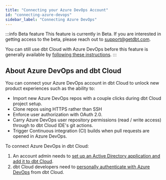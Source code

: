 ```yaml
---
title: "Connecting your Azure DevOps Account"
id: "connecting-azure-devops"
sidebar_label: "Connecting Azure DevOps"
---
```


:::info Beta feature
This feature is currently in Beta. If you are interested in getting access to the beta, please reach out to support@getdbt.com.

You can still use dbt Cloud with Azure DevOps before this feature is generally available by [following these instructions](/dbt-cloud/cloud-configuring-dbt-cloud/cloud-import-a-project-by-git-url#azure-devops).
:::

## About Azure DevOps and dbt Cloud

You can connect your Azure DevOps account in dbt Cloud to unlock new product experiences such as the ability to:

- Import new Azure DevOps repos with a couple clicks during dbt Cloud project setup.
- Clone repos using HTTPS rather than SSH
- Enforce user authorization with OAuth 2.0.
- Carry Azure DevOps user repository permissions (read / write access) through to dbt Cloud IDE's git actions.
- Trigger Continuous integration (CI) builds when pull requests are opened in Azure DevOps.

To connect Azure DevOps in dbt Cloud:

1. An account admin needs to [set up an Active Directory application and add it to dbt Cloud](docs/dbt-cloud/cloud-configuring-dbt-cloud/setup-azure).
2. dbt Cloud developers need to [personally authenticate with Azure DevOps](docs/dbt-cloud/cloud-configuring-dbt-cloud/authenticate-azure) from dbt Cloud.


